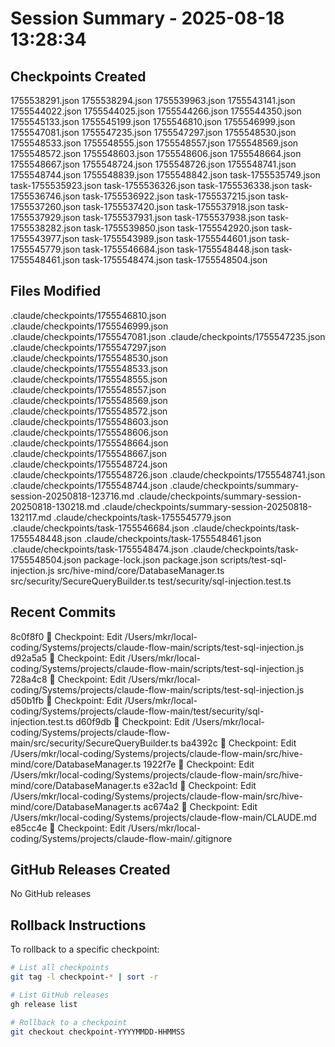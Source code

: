 # Session Summary - 2025-08-18 13:28:34

## Checkpoints Created
1755538291.json
1755538294.json
1755539963.json
1755543141.json
1755544022.json
1755544025.json
1755544266.json
1755544350.json
1755545133.json
1755545199.json
1755546810.json
1755546999.json
1755547081.json
1755547235.json
1755547297.json
1755548530.json
1755548533.json
1755548555.json
1755548557.json
1755548569.json
1755548572.json
1755548603.json
1755548606.json
1755548664.json
1755548667.json
1755548724.json
1755548726.json
1755548741.json
1755548744.json
1755548839.json
1755548842.json
task-1755535749.json
task-1755535923.json
task-1755536326.json
task-1755536338.json
task-1755536746.json
task-1755536922.json
task-1755537215.json
task-1755537260.json
task-1755537420.json
task-1755537918.json
task-1755537929.json
task-1755537931.json
task-1755537938.json
task-1755538282.json
task-1755539850.json
task-1755542920.json
task-1755543977.json
task-1755543989.json
task-1755544601.json
task-1755545779.json
task-1755546684.json
task-1755548448.json
task-1755548461.json
task-1755548474.json
task-1755548504.json

## Files Modified
.claude/checkpoints/1755546810.json
.claude/checkpoints/1755546999.json
.claude/checkpoints/1755547081.json
.claude/checkpoints/1755547235.json
.claude/checkpoints/1755547297.json
.claude/checkpoints/1755548530.json
.claude/checkpoints/1755548533.json
.claude/checkpoints/1755548555.json
.claude/checkpoints/1755548557.json
.claude/checkpoints/1755548569.json
.claude/checkpoints/1755548572.json
.claude/checkpoints/1755548603.json
.claude/checkpoints/1755548606.json
.claude/checkpoints/1755548664.json
.claude/checkpoints/1755548667.json
.claude/checkpoints/1755548724.json
.claude/checkpoints/1755548726.json
.claude/checkpoints/1755548741.json
.claude/checkpoints/1755548744.json
.claude/checkpoints/summary-session-20250818-123716.md
.claude/checkpoints/summary-session-20250818-130218.md
.claude/checkpoints/summary-session-20250818-132117.md
.claude/checkpoints/task-1755545779.json
.claude/checkpoints/task-1755546684.json
.claude/checkpoints/task-1755548448.json
.claude/checkpoints/task-1755548461.json
.claude/checkpoints/task-1755548474.json
.claude/checkpoints/task-1755548504.json
package-lock.json
package.json
scripts/test-sql-injection.js
src/hive-mind/core/DatabaseManager.ts
src/security/SecureQueryBuilder.ts
test/security/sql-injection.test.ts

## Recent Commits
8c0f8f0 🔖 Checkpoint: Edit /Users/mkr/local-coding/Systems/projects/claude-flow-main/scripts/test-sql-injection.js
d92a5a5 🔖 Checkpoint: Edit /Users/mkr/local-coding/Systems/projects/claude-flow-main/scripts/test-sql-injection.js
728a4c8 🔖 Checkpoint: Edit /Users/mkr/local-coding/Systems/projects/claude-flow-main/scripts/test-sql-injection.js
d50b1fb 🔖 Checkpoint: Edit /Users/mkr/local-coding/Systems/projects/claude-flow-main/test/security/sql-injection.test.ts
d60f9db 🔖 Checkpoint: Edit /Users/mkr/local-coding/Systems/projects/claude-flow-main/src/security/SecureQueryBuilder.ts
ba4392c 🔖 Checkpoint: Edit /Users/mkr/local-coding/Systems/projects/claude-flow-main/src/hive-mind/core/DatabaseManager.ts
1922f7e 🔖 Checkpoint: Edit /Users/mkr/local-coding/Systems/projects/claude-flow-main/src/hive-mind/core/DatabaseManager.ts
e32ac1d 🔖 Checkpoint: Edit /Users/mkr/local-coding/Systems/projects/claude-flow-main/src/hive-mind/core/DatabaseManager.ts
ac674a2 🔖 Checkpoint: Edit /Users/mkr/local-coding/Systems/projects/claude-flow-main/CLAUDE.md
e85cc4e 🔖 Checkpoint: Edit /Users/mkr/local-coding/Systems/projects/claude-flow-main/.gitignore

## GitHub Releases Created
No GitHub releases

## Rollback Instructions
To rollback to a specific checkpoint:
```bash
# List all checkpoints
git tag -l checkpoint-* | sort -r

# List GitHub releases
gh release list

# Rollback to a checkpoint
git checkout checkpoint-YYYYMMDD-HHMMSS
```
